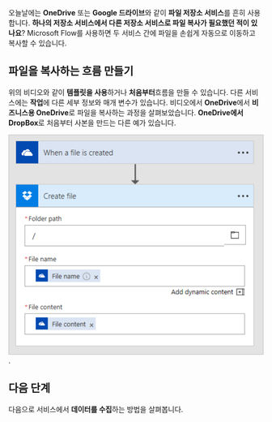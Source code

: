 오늘날에는 **OneDrive** 또는 **Google 드라이브**와 같이 **파일 저장소 서비스**를 흔히 사용합니다.  **하나의 저장소 서비스에서 다른 저장소 서비스로 파일 복사가 필요했던 적이 있나요**?  Microsoft Flow를 사용하면 두 서비스 간에 파일을 손쉽게 자동으로 이동하고 복사할 수 있습니다.

## <a name="creating-flows-that-copy-files"></a>파일을 복사하는 흐름 만들기

위의 비디오와 같이 **템플릿을 사용**하거나 **처음부터**흐름을 만들 수 있습니다.  다른 서비스에는 **작업**에 다른 세부 정보와 매개 변수가 있습니다.  비디오에서 **OneDrive**에서 **비즈니스용 OneDrive**로 파일을 복사하는 과정을 살펴보았습니다.  **OneDrive에서 DropBox**로 처음부터 사본을 만드는 다른 예가 있습니다.

![OneDrive에서 DropBox로](./media/learning-copy-files/onedrive-to-dropbox.png).

## <a name="next-steps"></a>다음 단계

다음으로 서비스에서 **데이터를 수집**하는 방법을 살펴봅니다.
